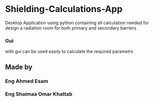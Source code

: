 # Shielding-Calculations-App
Desktop Application using python  containing all calculation needed for design a radiation room for both primary and secondary barriers

### Gui
with gui can be used easily to calculate the required parametrs

## Made by

### Eng Ahmed Esam
### Eng Shaimaa Omar Khattab
